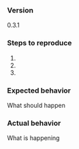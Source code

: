 ### Version
0.3.1

### Steps to reproduce
1.
2.
3.

### Expected behavior
What should happen

### Actual behavior
What is happening
